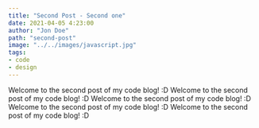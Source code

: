 ```yaml
---
title: "Second Post - Second one"
date: 2021-04-05 4:23:00
author: "Jon Doe"
path: "second-post"
image: "../../images/javascript.jpg"
tags: 
- code
- design
---
```


Welcome to the second post of my code blog! :D
Welcome to the second post of my code blog! :D
Welcome to the second post of my code blog! :D
Welcome to the second post of my code blog! :D
Welcome to the second post of my code blog! :D